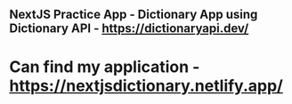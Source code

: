 ## NextJS Practice App - Dictionary App using Dictionary API - https://dictionaryapi.dev/

# Can find my application - https://nextjsdictionary.netlify.app/
